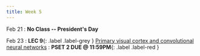 ```yaml
---
title: Week 5
---
```


Feb 21
: **No Class -- President's Day**

Feb 23
:  **LEC 9**{: .label .label-grey } [Primary visual cortex and convolutional neural networks](#)
:  **PSET 2 DUE @ 11:59PM**{: .label .label-red } 
